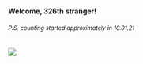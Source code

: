 #### Welcome, 326th stranger!

###### <sup>P.S. counting started approximately in 10.01.21</sup>

<img src="https://kraftwerk28.pp.ua/vcnt.png"></img>

